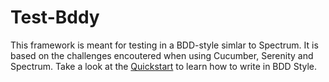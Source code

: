 # Test-Bddy

This framework is meant for testing in a BDD-style simlar to Spectrum.
It is based on the challenges encoutered when using Cucumber, Serenity and Spectrum.
Take a look at the [Quickstart](https://github.com/Xceptance/Test-Bddy/wiki/Quickstart) to learn how to write in BDD Style.
